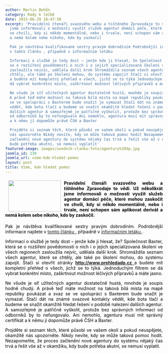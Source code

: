 ```yaml
---
author: Martin Bohůn
category: Rady k léčbě
date: 2015-06-29 18:47:50
excerpt: 'Pravidelní čtenáři svazového webu a tištěného Zpravodaje to vědí Už několikrát
  jsme informovali o možnosti využít služeb agentur domácí péče, které mohou zaskočit
  ve chvíli, kdy si někdo momentálně, nebo i trvale, není schopen sám aplikovat derivát
  a nemá kolem sebe nikoho, kdo by zaskočil

  Pak je návštěva kvalifikované sestry pravým dobrodiním Podrobnější informace najdete
  v tomto článku , případně v informačním letáku

  Informací o službě je tedy dost – jenže kde ji hlesat, že Společnost Baxter, která
  se o rozšíření povědomosti o nich i o jejich specializovaná školení ve všech regionech
  zasloužila nejvíc, udělala další krok Shromáždila seznam všech agentur, které se
  chtěly, ale také po školení mohou, do systému zapojit Stačí si otevřít stránky http://wwwprehledadpcz
  a budete mít kompletní přehled o všech, jichž se to týká Jednoduchým filtrem se
  dá vybrat konkrétní místo, zaškrtnout možnost léčivých přípravků a máte jasno

  Ne všude je síť užitečných agentur dostatečně hustá, mnohde je soupis hodně chudý
  A právě teď máte možnost na taková bílá místa na mapě republiky poukázat a svaz
  se ve spolupráci s Baxterem bude snažit je vymazat Stačí dát na známé svazové kontakty
  vědět, kde bota tlačí a budeme se snažit okamžitě hledat řešení v podobě nalezení
  dalších agentur A samozřejmě je patřičně vyškolit, protože bez správných informací
  od odborníků by to nefungovalo Ani nemohlo, agentura musí mít správný certifikát
  a k němu jí dopomůže právě ČSH a Baxter

  Projděte si seznam těch, které působí ve vašem okolí a pokud neuspějete, okamžitě
  nás upozorněte Nikdy nevíte, kdy se může taková pomoc hodit Nezapomeňte, že proces
  začlenění nové agentury do systému nějaký čas trvá a řešit vše až v okamžiku, kdy
  bude potřeba akutní, se nemusí vyplatit'
featured-image: images/uvodnik-clanku-foto/agentury%20dp.jpg
joomla_id: 239
joomla_url: vime-kde-hledat-pomoc
layout: post
title: Víme, kde hledat pomoc
---
```


<h4 style="text-align: justify;">
 <img border="0" height="100" src="{{ site.baseurl }}/images/uvodnik-clanku-foto/agentury%20dp.jpg" style="float: left; margin-left: 10px; margin-right: 10px;" width="168"/>
 <span style="color: #000000;">
  Pravidelní čtenáři svazového webu a tištěného Zpravodaje to vědí. Už několikrát jsme informovali o možnosti využít služeb agentur domácí péče, které mohou zaskočit ve chvíli, kdy si někdo momentálně, nebo i trvale, není schopen sám aplikovat derivát a nemá kolem sebe nikoho, kdo by zaskočil.
 </span>
</h4>
<p style="text-align: justify;">
 <span style="color: #000000;">
  Pak je návštěva kvalifikované sestry pravým dobrodiním. Podrobnější informace najdete v
  <a href="http://www.hemofilici.cz/index.php/cs/doplnkove-informace/rady-lecba/160-co-je-domaci-zdravotni-pece" title="Co je domácí zdravotní péče">
   tomto článku
  </a>
  , případně v
  <a href="http://www.hemofilici.cz/images/dokumenty-pdf-doc/letak_domaci_pece.pdf" title="Informační leták domácí péče">
   informačním letáku
  </a>
  .
 </span>
</p>
<p style="text-align: justify;">
 <span style="color: #000000;">
  Informací o službě je tedy dost – jenže kde ji hlesat, že? Společnost Baxter, která se o rozšíření povědomosti o nich i o jejich specializovaná školení ve všech regionech zasloužila nejvíc, udělala další krok. Shromáždila seznam všech agentur, které se chtěly, ale také po školení mohou, do systému zapojit. Stačí si otevřít stránky
 </span>
 <strong>
  <a href="http://www.prehledadp.cz/" title="Přehled ADP">
   http://www.prehledadp.cz
  </a>
 </strong>
 <span style="color: #000000;">
  a budete mít kompletní přehled o všech, jichž se to týká. Jednoduchým filtrem se dá vybrat konkrétní místo, zaškrtnout možnost léčivých přípravků a máte jasno.
 </span>
</p>
<p style="text-align: justify;">
 <span style="color: #000000;">
  Ne všude je síť užitečných agentur dostatečně hustá, mnohde je soupis hodně chudý. A právě teď máte možnost na taková bílá místa na mapě republiky poukázat a svaz se ve spolupráci s Baxterem bude snažit je vymazat. Stačí dát na známé svazové kontakty vědět, kde bota tlačí a budeme se snažit okamžitě hledat řešení v podobě nalezení dalších agentur. A samozřejmě je patřičně vyškolit, protože bez správných informací od odborníků by to nefungovalo. Ani nemohlo, agentura musí mít správný certifikát a k němu jí dopomůže právě ČSH a Baxter.
 </span>
</p>
<p style="text-align: justify;">
 <span style="color: #000000;">
  Projděte si seznam těch, které působí ve vašem okolí a pokud neuspějete, okamžitě nás upozorněte. Nikdy nevíte, kdy se může taková pomoc hodit. Nezapomeňte, že proces začlenění nové agentury do systému nějaký čas trvá a řešit vše až v okamžiku, kdy bude potřeba akutní, se nemusí vyplatit.
 </span>
</p>